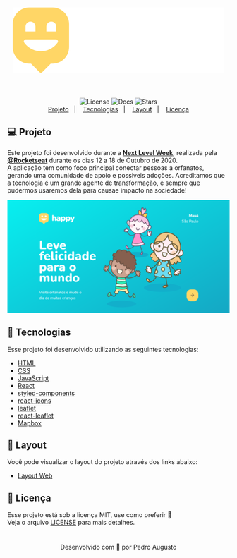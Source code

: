 <h1 align="center">
  <img src="/public/images/logo.svg" alt="logo"/>
</h1><br>
  
  <p align="center">
    <img src="https://img.shields.io/static/v1?label=license&message=MIT&color=8257E6&labelColor=121214" alt="License">
    <img src="https://img.shields.io/static/v1?label=docs&message=100%&color=8257E6&labelColor=121214" alt="Docs">
    <img src="https://img.shields.io/github/stars/P728/nlw_discovery_appHappy?label=stars&message=MIT&color=8257E6&labelColor=121214" alt="Stars">
  <br>
    <a href="#-projeto">Projeto</a>&nbsp;&nbsp;&nbsp;|&nbsp;&nbsp;&nbsp;
    <a href="#rocket-tecnologias">Tecnologias</a>&nbsp;&nbsp;&nbsp;|&nbsp;&nbsp;&nbsp;
    <a href="#-layout">Layout</a>&nbsp;&nbsp;&nbsp;|&nbsp;&nbsp;&nbsp;
    <a href="#memo-licença">Licença</a>
  </p>

## 💻 Projeto

Este projeto foi desenvolvido durante a **[Next Level Week](https://nextlevelweek.com/)**, realizada pela **[@Rocketseat](https://github.com/Rocketseat)** durante os dias 12 a 18 de Outubro de 2020. <br> A aplicação tem como foco principal conectar pessoas a orfanatos, gerando uma comunidade de apoio e possiveis adoções. Acreditamos que a tecnologia é um grande agente de transformação, e sempre que pudermos usaremos dela para causae impacto na sociedade!

![Screenshot](/print/print_home.png)

## 🚀 Tecnologias

Esse projeto foi desenvolvido utilizando as seguintes tecnologias:

- [HTML](https://developer.mozilla.org/en-US/docs/Web/HTML)
- [CSS](https://developer.mozilla.org/en-US/docs/Web/CSS)
- [JavaScript](https://developer.mozilla.org/en-US/docs/Web/JavaScript)
- [React](https://reactjs.org/)
- [styled-components](https://styled-components.com/)
- [react-icons](https://react-icons.github.io/react-icons/)
- [leaflet](https://leafletjs.com/)
- [react-leaflet](https://react-leaflet.js.org/)
- [Mapbox](https://mapbox.com)

## 🔖 Layout

Você pode visualizar o layout do projeto através dos links abaixo:

- [Layout Web](https://www.figma.com/file/mDEbnoojksG4w8sOxmudh3/Happy-Web?node-id=0%3A1) 

## 📝 Licença

Esse projeto está sob a licença MIT, use como preferir 💜 <br> Veja o arquivo [LICENSE](LICENSE) para mais detalhes.

#

<p align="center">Desenvolvido com 💜 por Pedro Augusto</p>
